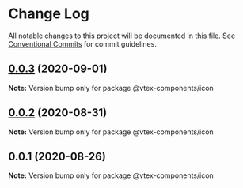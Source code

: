 # Change Log

All notable changes to this project will be documented in this file.
See [Conventional Commits](https://conventionalcommits.org) for commit guidelines.

## [0.0.3](https://github.com/vtex/onda/compare/@vtex-components/icon@0.0.2...@vtex-components/icon@0.0.3) (2020-09-01)

**Note:** Version bump only for package @vtex-components/icon





## [0.0.2](https://github.com/vtex/onda/compare/@vtex-components/icon@0.0.1...@vtex-components/icon@0.0.2) (2020-08-31)

**Note:** Version bump only for package @vtex-components/icon





## 0.0.1 (2020-08-26)

**Note:** Version bump only for package @vtex-components/icon
